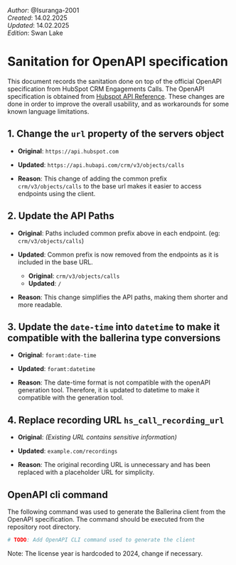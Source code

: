_Author_:  @Isuranga-2001 \
_Created_: 14.02.2025 \
_Updated_: 14.02.2025 \
_Edition_: Swan Lake

# Sanitation for OpenAPI specification

This document records the sanitation done on top of the official OpenAPI specification from HubSpot CRM Engagements Calls.
The OpenAPI specification is obtained from [Hubspot API Reference](https://github.com/HubSpot/HubSpot-public-api-spec-collection/blob/main/PublicApiSpecs/CRM/Calls/Rollouts/424/v3/calls.json).
These changes are done in order to improve the overall usability, and as workarounds for some known language limitations.

## 1. Change the `url` property of the servers object

- **Original**:
```https://api.hubspot.com```

- **Updated**:
```https://api.hubapi.com/crm/v3/objects/calls```

- **Reason**: This change of adding the common prefix `crm/v3/objects/calls` to the base url makes it easier to access endpoints using the client.

## 2. Update the API Paths

- **Original**: Paths included common prefix above in each endpoint. (eg: ```crm/v3/objects/calls```)

- **Updated**: Common prefix is now removed from the endpoints as it is included in the base URL.
  - **Original**: ```crm/v3/objects/calls```
  - **Updated**: ```/```

- **Reason**: This change simplifies the API paths, making them shorter and more readable.

## 3. Update the `date-time` into `datetime` to make it compatible with the ballerina type conversions

- **Original**: `foramt:date-time`

- **Updated**: `foramt:datetime`

- **Reason**: The date-time format is not compatible with the openAPI generation tool. Therefore, it is updated to datetime to make it compatible with the generation tool.

## 4. Replace recording URL `hs_call_recording_url`

- **Original**: _(Existing URL contains sensitive information)_

- **Updated**: `example.com/recordings`

- **Reason**: The original recording URL is unnecessary and has been replaced with a placeholder URL for simplicity.

## OpenAPI cli command

The following command was used to generate the Ballerina client from the OpenAPI specification. The command should be executed from the repository root directory.

```bash
# TODO: Add OpenAPI CLI command used to generate the client
```

Note: The license year is hardcoded to 2024, change if necessary.
